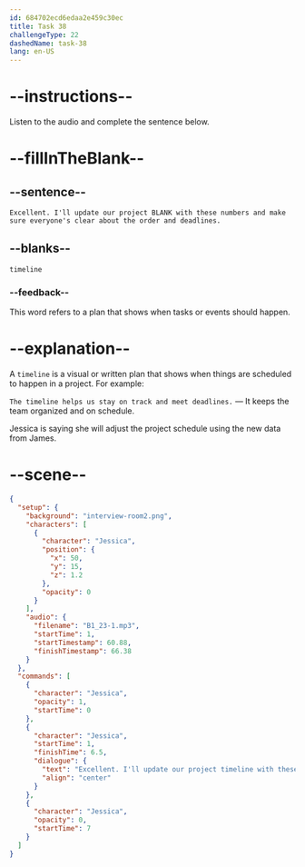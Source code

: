 ```yaml
---
id: 684702ecd6edaa2e459c30ec
title: Task 38
challengeType: 22
dashedName: task-38
lang: en-US
---
```


<!-- (audio) Jessica: Excellent. I'll update our project timeline with these numbers and make sure everyone's clear about the order and deadlines. -->

# --instructions--

Listen to the audio and complete the sentence below.

# --fillInTheBlank--

## --sentence--

`Excellent. I'll update our project BLANK with these numbers and make sure everyone's clear about the order and deadlines.`

## --blanks--

`timeline`

### --feedback--

This word refers to a plan that shows when tasks or events should happen.

# --explanation--

A `timeline` is a visual or written plan that shows when things are scheduled to happen in a project. For example:
 
`The timeline helps us stay on track and meet deadlines.` — It keeps the team organized and on schedule.

Jessica is saying she will adjust the project schedule using the new data from James.

# --scene--

```json
{
  "setup": {
    "background": "interview-room2.png",
    "characters": [
      {
        "character": "Jessica",
        "position": {
          "x": 50,
          "y": 15,
          "z": 1.2
        },
        "opacity": 0
      }
    ],
    "audio": {
      "filename": "B1_23-1.mp3",
      "startTime": 1,
      "startTimestamp": 60.88,
      "finishTimestamp": 66.38
    }
  },
  "commands": [
    {
      "character": "Jessica",
      "opacity": 1,
      "startTime": 0
    },
    {
      "character": "Jessica",
      "startTime": 1,
      "finishTime": 6.5,
      "dialogue": {
        "text": "Excellent. I'll update our project timeline with these numbers and make sure everyone's clear about the order and deadlines.",
        "align": "center"
      }
    },
    {
      "character": "Jessica",
      "opacity": 0,
      "startTime": 7
    }
  ]
}
```
